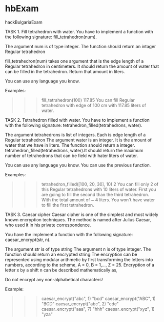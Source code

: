 # hbExam
hackBulgariaExam

TASK 1. Fill tetrahedron with water.
You have to implement a function with the following signature: fill_tetrahedron(num).

The argument num is of type integer.
The function should return an intager
Regular tetrahedron

fill_tetrahedron(num) takes one argument that is the edge length of a Regular tetrahedron in centimeters. It should return the amount of water that can be filled in the tetrahedron. Return that amount in liters.

You can use any language you know.

Examples:

>>> fill_tetrahedron(100)
117.85
You can fill Regular tetrahedron with edge of 100 cm with 117.85 liters of water.


TASK 2. Tetrahedron filled with water.
You have to implement a function with the following signature: tetrahedron_filled(tetrahedrons, water).

The argument tetrahedrons is list of integers. Each is edge length of a Regular tetrahedron
The argument water is an integer. It is the amount of water that we have in liters.
The function should return a integer.
tetrahedron_filled(tetrahedrons, water).It should return the maximum number of tetrahedrons that can be field with hater liters of water.

You can use any language you know. You can use the previous function.

Examples:

>>> tetrahedron_filled([100, 20, 30], 10)
2
You can fill only 2 of this Regular tetrahedrons with 10 liters of water. First you are going to fill the second than the third tetrahedron. With the total amount of ~ 4 liters. You won't have water to fill the first tetrahedron.

TASK 3. Caesar cipher
Caesar cipher is one of the simplest and most widely known encryption techniques. The method is named after Julius Caesar, who used it in his private correspondence.

You have the implement a function with the following signature: caesar_encrypt(str, n).

The argument str is of type string
The argument n is of type integer.
The function should return an encrypted string
The encryption can be represented using modular arithmetic by first transforming the letters into numbers, according to the scheme, A = 0, B = 1,..., Z = 25. Encryption of a letter x by a shift n can be described mathematically as,



Do not encrypt any non-alphabetical characters!

Example:

>>> caesar_encrypt("abc", 1)
"bcd"
>>> caesar_encrypt("ABC", 1)
"BCD"
>>> caesar_encrypt("abc", 2)
"cde"
>>> caesar_encrypt("aaa", 7)
"hhh"
>>> caesar_encrypt("xyz", 1)
"yza"

